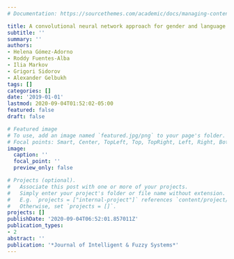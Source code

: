 ```yaml
---
# Documentation: https://sourcethemes.com/academic/docs/managing-content/

title: A convolutional neural network approach for gender and language variety identification
subtitle: ''
summary: ''
authors:
- Helena Gómez-Adorno
- Roddy Fuentes-Alba
- Ilia Markov
- Grigori Sidorov
- Alexander Gelbukh
tags: []
categories: []
date: '2019-01-01'
lastmod: 2020-09-04T01:52:02-05:00
featured: false
draft: false

# Featured image
# To use, add an image named `featured.jpg/png` to your page's folder.
# Focal points: Smart, Center, TopLeft, Top, TopRight, Left, Right, BottomLeft, Bottom, BottomRight.
image:
  caption: ''
  focal_point: ''
  preview_only: false

# Projects (optional).
#   Associate this post with one or more of your projects.
#   Simply enter your project's folder or file name without extension.
#   E.g. `projects = ["internal-project"]` references `content/project/deep-learning/index.md`.
#   Otherwise, set `projects = []`.
projects: []
publishDate: '2020-09-04T06:52:01.857011Z'
publication_types:
- 2
abstract: ''
publication: '*Journal of Intelligent & Fuzzy Systems*'
---
```

